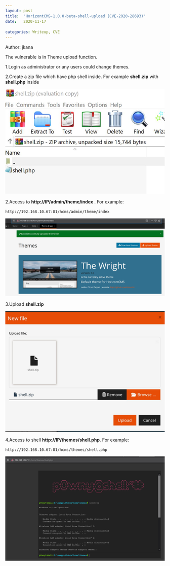 ```yaml
---
layout: post
title:  "HorizontCMS-1.0.0-beta-shell-upload (CVE-2020-28693)"
date:   2020-11-17

categories: Writeup, CVE
---
```


Author: jkana

The vulnerable is in Theme upload function.

1.Login as administrator or any users could change themes.

2.Create a zip file which have php shell inside. For example **shell.zip** with **shell.php** inside

![](https://github.com/jkana/HorizontCMS-1.0.0-beta-shell-upload/raw/main/Images/1.JPG)

2.Access to **http://IP/admin/theme/index** . For example:
```
http://192.168.10.67:81/hcms/admin/theme/index
```

![](https://github.com/jkana/HorizontCMS-1.0.0-beta-shell-upload/raw/main/Images/2.JPG)

3.Upload **shell.zip**

![](https://github.com/jkana/HorizontCMS-1.0.0-beta-shell-upload/raw/main/Images/4.JPG)

4.Access to shell **http://IP/themes/shell.php**. For example:
```
http://192.168.10.67:81/hcms/themes/shell.php
```

![](https://github.com/jkana/HorizontCMS-1.0.0-beta-shell-upload/raw/main/Images/3.JPG)

